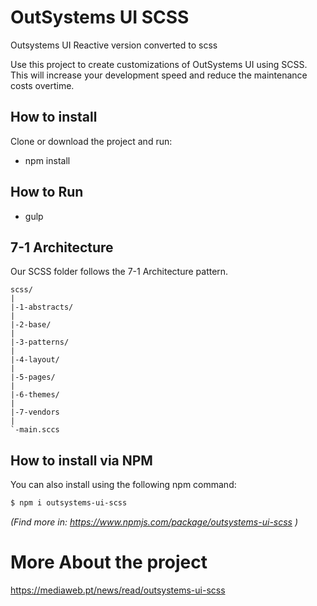# OutSystems UI SCSS
Outsystems UI Reactive version converted to scss

Use this project to create customizations of OutSystems UI using SCSS.
This will increase your development speed and reduce the maintenance costs overtime.

## How to install

Clone or download the project and run:
- npm install

## How to Run

- gulp


## 7-1 Architecture

Our SCSS folder follows the 7-1 Architecture pattern.

    scss/
    |
    |-1-abstracts/
    |
    |-2-base/
    |
    |-3-patterns/
    |
    |-4-layout/
    |
    |-5-pages/
    |
    |-6-themes/
    |
    |-7-vendors
    |
    `-main.sccs
    

## How to install via NPM

You can also install using the following npm command:

```sh
$ npm i outsystems-ui-scss
```

_(Find more in: https://www.npmjs.com/package/outsystems-ui-scss )_


# More About the project
https://mediaweb.pt/news/read/outsystems-ui-scss
